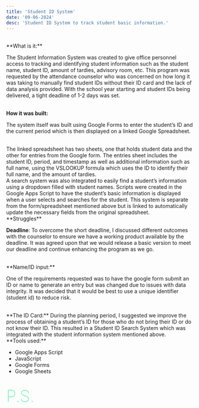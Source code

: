 ```yaml
---
title: 'Student ID System'
date: '09-06-2024'
desc: 'Student ID System to track student basic information.'
---
```


<br/>
**What is it:** 

The Student Information System was created to give office personnel access to tracking and identifying student information such as the student name, student ID, amount of tardies, advisory room, etc. This program was requested by the attendance counselor who was concerned on how long it was taking to manually find student IDs without their ID card and the lack of data analysis provided. With the school year starting and student IDs being delivered, a tight deadline of 1-2 days was set.
<br/>
<br/>



**How it was built:**

The system itself was built using Google Forms to enter the student’s ID and the current period which is then displayed on a linked Google Spreadsheet. 

<br/>
The linked spreadsheet has two sheets, one that holds student data and the other for entries from the Google form. The entries sheet includes the student ID, period, and timestamp as well as additional information such as full name, using the VSLOOKUP formula which uses the ID to identify their full name, and the amount of tardies.

<br/>
A search system was also integrated to easily find a student’s information using a dropdown filled with student names. Scripts were created in the Google Apps Script to have the student’s basic information is displayed when a user selects and searches for the student. This system is separate from the form/spreadsheet mentioned above but is linked to automatically update the necessary fields from the original spreadsheet.


<br/>
**Struggles**

**Deadline**: To overcome the short deadline, I discussed different outcomes with the counselor to ensure we have a working product available by the deadline. It was agreed upon that we would release a basic version to meet our deadline and continue enhancing the program as we go.

<br/>
**Name/ID input:** 

One of the requirements requested was to have the google form submit an ID or name to generate an entry but was changed due to issues with data integrity. It was decided that it would be best to use a unique identifier (student id) to reduce risk. 

<br/>
**The ID Card:**
During the planning period, I suggested we improve the process of obtaining a student’s ID for those who do not bring their ID or do not know their ID. This resulted in a Student ID Search System which was integrated with the student information system mentioned above. 


<br/>
**Tools used:**

- Google Apps Script
- JavaScript
- Google Forms
- Google Sheets

<br/>
<span style="color: #02ec88; font-weight: lighter; font-size: 44px;"> P.S.</span>